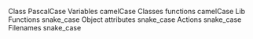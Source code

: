 Class               PascalCase
Variables           camelCase
Classes functions   camelCase
Lib Functions       snake_case
Object attributes   snake_case
Actions             snake_case
Filenames           snake_case
